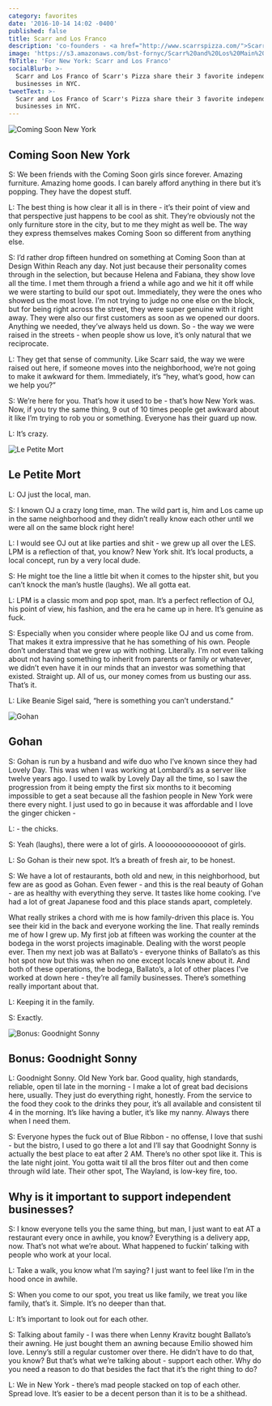 ```yaml
---
category: favorites
date: '2016-10-14 14:02 -0400'
published: false
title: Scarr and Los Franco
description: 'co-founders - <a href="http://www.scarrspizza.com/">Scarr’s Pizza</a>'
image: 'https://s3.amazonaws.com/bst-fornyc/Scarr%20and%20Los%20Main%20Portrait.jpg'
fbTitle: 'For New York: Scarr and Los Franco'
socialBlurb: >-
  Scarr and Los Franco of Scarr's Pizza share their 3 favorite independent
  businesses in NYC.
tweetText: >-
  Scarr and Los Franco of Scarr's Pizza share their 3 favorite independent
  businesses in NYC.
---
```

![Coming Soon New York](https://s3.amazonaws.com/bst-fornyc/Scarr%20and%20Los%20Coming%20Soon%20NY.jpg)
## Coming Soon New York
S: We been friends with the Coming Soon girls since forever. Amazing furniture. Amazing home goods. I can barely afford anything in there but it’s popping. They have the dopest stuff. 

L: The best thing is how clear it all is in there - it’s their point of view and that perspective just happens to be cool as shit. They’re obviously not the only furniture store in the city, but to me they might as well be. The way they express themselves makes Coming Soon so different from anything else. 

S: I’d rather drop fifteen hundred on something at Coming Soon than at Design Within Reach any day. Not just because their personality comes through in the selection, but because Helena and Fabiana, they show love all the time. I met them through a friend a while ago and we hit it off while we were starting to build our spot out. Immediately, they were the ones who showed us the most love. I’m not trying to judge no one else on the block, but for being right across the street, they were super genuine with it right away. They were also our first customers as soon as we opened our doors. Anything we needed, they’ve always held us down. So - the way we were raised in the streets - when people show us love, it’s only natural that we reciprocate. 

L: They get that sense of community. Like Scarr said, the way we were raised out here, if someone moves into the neighborhood, we’re not going to make it awkward for them. Immediately, it’s “hey, what’s good, how can we help you?” 

S: We’re here for you. That’s how it used to be - that’s how New York was. Now, if you try the same thing, 9 out of 10 times people get awkward about it like I’m trying to rob you or something. Everyone has their guard up now.

L: It’s crazy.  

![Le Petite Mort](https://s3.amazonaws.com/bst-fornyc/Scarr%20and%20Los%20Le%20Petite%20Mort.jpg)
## Le Petite Mort
L: OJ just the local, man. 

S: I known OJ a crazy long time, man. The wild part is, him and Los came up in the same neighborhood and they didn’t really know each other until we were all on the same block right here!

L: I would see OJ out at like parties and shit - we grew up all over the LES. LPM is a reflection of that, you know? New York shit. It’s local products, a local concept, run by a very local dude. 

S: He might toe the line a little bit when it comes to the hipster shit, but you can’t knock the man’s hustle (laughs). We all gotta eat. 

L: LPM is a classic mom and pop spot, man. It’s a perfect reflection of OJ, his point of view, his fashion, and the era he came up in here. It’s genuine as fuck.

S: Especially when you consider where people like OJ and us come from. That makes it extra impressive that he has something of his own. People don’t understand that we grew up with nothing. Literally. I’m not even talking about not having something to inherit from parents or family or whatever, we didn’t even have it in our minds that an investor was something that existed. Straight up. All of us, our money comes from us busting our ass. That’s it. 

L: Like Beanie Sigel said, “here is something you can’t understand.”

![Gohan](https://s3.amazonaws.com/bst-fornyc/Scarr%20and%20Los%20Gohan.jpg)
## Gohan
S: Gohan is run by a husband and wife duo who I’ve known since they had Lovely Day. This was when I was working at Lombardi’s as a server like twelve years ago. I used to walk by Lovely Day all the time, so I saw the progression from it being empty the first six months to it becoming impossible to get a seat because all the fashion people in New York were there every night. I just used to go in because it was affordable and I love the ginger chicken - 

L: - the chicks.

S: Yeah (laughs), there were a lot of girls. A loooooooooooooot of girls. 

L: So Gohan is their new spot. It’s a breath of fresh air, to be honest. 

S: We have a lot of restaurants, both old and new, in this neighborhood, but few are as good as Gohan. Even fewer - and this is the real beauty of Gohan - are as healthy with everything they serve. It tastes like home cooking. I’ve had a lot of great Japanese food and this place stands apart, completely.

What really strikes a chord with me is how family-driven this place is. You see their kid in the back and everyone working the line. That really reminds me of how I grew up. My first job at fifteen was working the counter at the bodega in the worst projects imaginable. Dealing with the worst people ever. Then my next job was at Ballato’s - everyone thinks of Ballato’s as this hot spot now but this was when no one except locals knew about it. And both of these operations, the bodega, Ballato’s, a lot of other places I’ve worked at down here - they’re all family businesses. There’s something really important about that.

L: Keeping it in the family.

S: Exactly.
 
![Bonus: Goodnight Sonny](https://s3.amazonaws.com/bst-fornyc/Scarr%20and%20Los%20Goodnight%20Sonny.jpg) 
## Bonus: Goodnight Sonny
L: Goodnight Sonny. Old New York bar. Good quality, high standards, reliable, open til late in the morning - I make a lot of great bad decisions here, usually. They just do everything right, honestly. From the service to the food they cook to the drinks they pour, it’s all available and consistent til 4 in the morning. It’s like having a butler, it’s like my nanny. Always there when I need them.

S: Everyone hypes the fuck out of Blue Ribbon - no offense, I love that sushi - but the bistro, I used to go there a lot and I’ll say that Goodnight Sonny is actually the best place to eat after 2 AM. There’s no other spot like it. This is the late night joint. You gotta wait til all the bros filter out and then come through wild late. Their other spot, The Wayland, is low-key fire, too.  

## Why is it important to support independent businesses?
S: I know everyone tells you the same thing, but man, I just want to eat AT a restaurant every once in awhile, you know? Everything is a delivery app, now. That’s not what we’re about. What happened to fuckin’ talking with people who work at your local. 

L: Take a walk, you know what I’m saying? I just want to feel like I’m in the hood once in awhile.

S: When you come to our spot, you treat us like family, we treat you like family, that’s it. Simple. It’s no deeper than that. 

L: It’s important to look out for each other. 

S: Talking about family - I was there when Lenny Kravitz bought Ballato’s their awning. He just bought them an awning because Emilio showed him love. Lenny’s still a regular customer over there. He didn’t have to do that, you know? But that’s what we’re talking about - support each other. Why do you need a reason to do that besides the fact that it’s the right thing to do?

L: We in New York - there’s mad people stacked on top of each other. Spread love. It’s easier to be a decent person than it is to be a shithead. 
